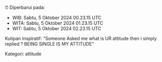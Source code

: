 ⏰ Diperbarui pada:
- WIB: Sabtu, 5 Oktober 2024 00.23.15 UTC
- WITA: Sabtu, 5 Oktober 2024 01.23.15 UTC
- WIT: Sabtu, 5 Oktober 2024 02.23.15 UTC

Kutipan Inspiratif:
"Someone Asked me what is UR attitude then i simply replied ? BEING SINGLE IS MY ATTITUDE"


Kategori: attitude

